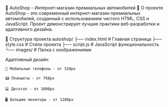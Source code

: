 🚗 AutoShop - Интернет-магазин премиальных автомобилей
📖 О проекте
AutoShop - это современный интернет-магазин премиальных автомобилей, созданный с использованием чистого HTML, CSS и JavaScript. Проект демонстрирует лучшие практики веб-разработки и адаптивного дизайна.


📁 Структура проекта
autoshop/
├── index.html          # Главная страница
├── style.css           # Стили проекта
├── script.js           # JavaScript функциональность
└── images/             # Папка с изображениями


Адаптивный дизайн

    📱 Мобильные телефоны - от 320px

    📟 Планшеты - от 768px

    💻 Десктоп - от 1000px

    🖥️ Большие мониторы - от 1280px

